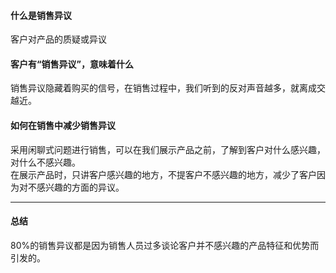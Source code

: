 #### 什么是销售异议
客户对产品的质疑或异议    

#### 客户有“销售异议”，意味着什么
销售异议隐藏着购买的信号，在销售过程中，我们听到的反对声音越多，就离成交越近。    
    
#### 如何在销售中减少销售异议
采用闲聊式问题进行销售，可以在我们展示产品之前，了解到客户对什么感兴趣，对什么不感兴趣。    
在展示产品时，只讲客户感兴趣的地方，不提客户不感兴趣的地方，减少了客户因为对不感兴趣的方面的异议。
    
*****
    
#### 总结
80%的销售异议都是因为销售人员过多谈论客户并不感兴趣的产品特征和优势而引发的。